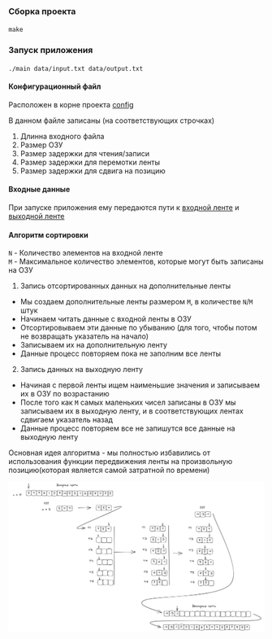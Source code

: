 ### Сборка проекта 

`make`

### Запуск приложения
`./main data/input.txt data/output.txt`

#### Конфигурационный файл

Расположен в корне проекта [config](config.txt)

В данном файле записаны (на соответствующих строчках)

1. Длинна входного файла
2. Размер ОЗУ
3. Размер задержки для чтения/записи
4. Размер задержки для перемотки ленты
5. Размер задержки для сдвига на позицию

#### Входные данные 

При запуске приложения ему передаются пути к [входной ленте](data/input.txt) и [выходной ленте](data/output.txt)

#### Алгоритм сортировки

`N` - Количество элементов на входной ленте  
`M` - Максимальное количество элементов, которые могут быть записаны на ОЗУ

1. Запись отсортированных данных на дополнительные ленты
+ Мы создаем дополнительные ленты размером `M`, в количестве `N`/`M` штук
+ Начинаем читать данные с входной ленты в ОЗУ
+ Отсортировываем эти данные по убыванию (для того, чтобы потом не возвращать указатель на начало)
+ Записываем их на дополнительную ленту
+ Данные процесс повторяем пока не заполним все ленты
2. Запись данных на выходную ленту 
+ Начиная с первой ленты ищем наименьшие значения и записываем их в ОЗУ по возрастанию
+ После того как `M` самых маленьких чисел записаны в ОЗУ мы записываем их в выходную ленту, и в соответствующих лентах сдвигаем указатель назад
+ Данные процесс повторяем все не запишутся все данные на выходную ленту 

Основная идея алгоритма - мы полностью избавились от использования функции передвижения ленты на произвольную позицию(которая является самой затратной по времени)

![Алгоритм](alg.jpg)